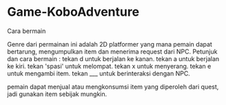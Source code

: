 # Game-KoboAdventure

Cara bermain

Genre dari permainan ini adalah 2D platformer yang mana pemain dapat bertarung, mengumpulkan item dan menerima request dari NPC.
Petunjuk dan cara bermain :
tekan d untuk berjalan ke kanan.
tekan a untuk berjalan ke kiri.
tekan 'spasi' untuk melompat.
tekan x untuk menyerang.
tekan e untuk mengambi item.
tekan ___ untuk berinteraksi dengan NPC.

pemain dapat menjual atau mengkonsumsi item yang diperoleh dari quest, jadi gunakan item sebijak mungkin.
